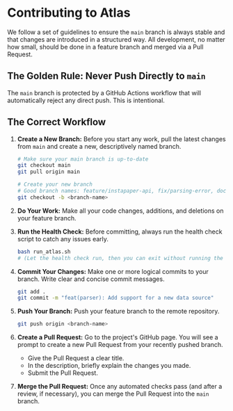 # Contributing to Atlas

We follow a set of guidelines to ensure the `main` branch is always stable and that changes are introduced in a structured way. All development, no matter how small, should be done in a feature branch and merged via a Pull Request.

## The Golden Rule: Never Push Directly to `main`

The `main` branch is protected by a GitHub Actions workflow that will automatically reject any direct push. This is intentional.

## The Correct Workflow

1.  **Create a New Branch:** Before you start any work, pull the latest changes from `main` and create a new, descriptively named branch.

    ```bash
    # Make sure your main branch is up-to-date
    git checkout main
    git pull origin main

    # Create your new branch
    # Good branch names: feature/instapaper-api, fix/parsing-error, docs/update-readme
    git checkout -b <branch-name>
    ```

2.  **Do Your Work:** Make all your code changes, additions, and deletions on your feature branch.

3.  **Run the Health Check:** Before committing, always run the health check script to catch any issues early.

    ```bash
    bash run_atlas.sh
    # (Let the health check run, then you can exit without running the full pipeline)
    ```

4.  **Commit Your Changes:** Make one or more logical commits to your branch. Write clear and concise commit messages.

    ```bash
    git add .
    git commit -m "feat(parser): Add support for a new data source"
    ```

5.  **Push Your Branch:** Push your feature branch to the remote repository.

    ```bash
    git push origin <branch-name>
    ```

6.  **Create a Pull Request:** Go to the project's GitHub page. You will see a prompt to create a new Pull Request from your recently pushed branch.

    *   Give the Pull Request a clear title.
    *   In the description, briefly explain the changes you made.
    *   Submit the Pull Request.

7.  **Merge the Pull Request:** Once any automated checks pass (and after a review, if necessary), you can merge the Pull Request into the `main` branch.
